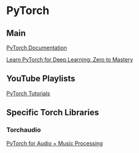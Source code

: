 # PyTorch

## Main

[PyTorch Documentation](https://pytorch.org/)

[Learn PyTorch for Deep Learning: Zero to Mastery](https://www.learnpytorch.io/)

## YouTube Playlists

[PyTorch Tutorials](https://youtube.com/playlist?list=PLhhyoLH6IjfxeoooqP9rhU3HJIAVAJ3Vz&si=o8iwjkfMR8Z7m68V)

## Specific Torch Libraries

### Torchaudio

[PyTorch for Audio + Music Processing](https://youtube.com/playlist?list=PL-wATfeyAMNoirN4idjev6aRu8ISZYVWm&si=EczmmrIUuOlWkkSW)